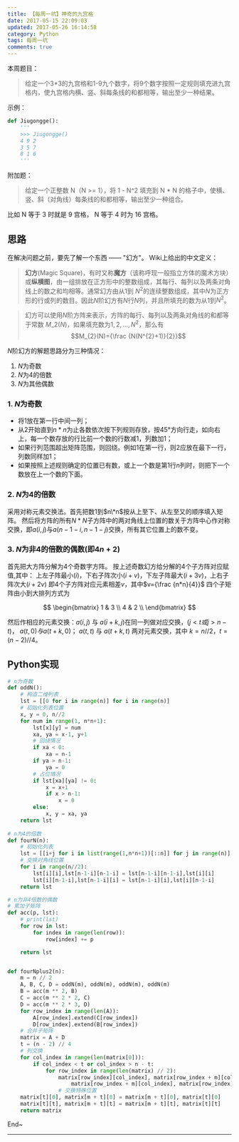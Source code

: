 ```yaml
---
title: 【每周一坑】神奇的九宫格
date: 2017-05-15 22:09:03
updated: 2017-05-26 16:14:58
category: Python
tags: 每周一坑
comments: true
---
```


本周题目：
>给定一个3*3的九宫格和1-9九个数字，将9个数字按照一定规则填充进九宫格内，使九宫格内横、竖、斜每条线的和都相等，输出至少一种结果。


示例：
```python
def Jiugongge():
    '''
    >>> Jiugongge()
    4 9 2
    3 5 7
    8 1 6
    '''
```

<!--more-->

附加题：

>给定一个正整数 N（N >= 1），将 1 - N^2 填充到 N * N 的格子中，使横、竖、斜（对角线）每条线的和都相等，输出至少一种组合。

比如 N 等于 3 时就是 9 宫格， N 等于 4 时为 16 宫格。
## 思路

在解决问题之前，要先了解一个东西 —— "幻方"。
Wiki上给出的中文定义：
>**幻方**(Magic Square)，有时又称**魔方**（该称呼现一般指立方体的魔术方块）或**纵横图**，由一组排放在正方形中的整数组成，其每行、每列以及两条对角线上的数之和均相等。通常幻方由从$1$到 $N^{2}$的连续整数组成，其中$N$为正方形的行或列的数目。因此$N$阶幻方有$N$行$N$列，并且所填充的数为从$1$到$N^{2}$。

>幻方可以使用$N$阶方阵来表示，方阵的每行、每列以及两条对角线的和都等于常数 $M\_{2}(N)$，如果填充数为$1,2,\dots ,N^{2}$，那么有
$$M_{2}(N)={\frac  {N(N^{2}+1)}{2}}$$

$N$阶幻方的解题思路分为三种情况：
1. $N$为奇数
2. $N$为4的倍数
3. $N$为其他偶数

### 1. $N$为奇数

 - 将$1$放在第一行中间一列；
 - 从$2$开始直到$n*n$为止各数依次按下列规则存放，按$45°$方向行走，如向右上，每一个数存放的行比前一个数的行数减$1$，列数加$1$；
 - 如果行列范围超出矩阵范围，则回绕。例如$1$在第一行，则$2$应放在最下一行，列数同样加$1$；
 - 如果按照上述规则确定的位置已有数，或上一个数是第$1$行$n$列时，则把下一个数放在上一个数的下面。

### 2. $N$为$4$的倍数
采用对称元素交换法。首先把数$1$到$n\*n$按从上至下、从左至又的顺序填入矩阵。
然后将方阵的所有$N*N$子方阵中的两对角线上位置的数关于方阵中心作对称交换，即$a(i,j)$与$a(n-1-i, n-1-j)$交换，所有其它位置上的数不变。

### 3. $N$为非$4$的倍数的偶数(即$4n+2$)
首先把大方阵分解为$4$个奇数字方阵。
按上述奇数幻方给分解的4个子方阵对应赋值,其中：
上左子阵最小$(i)$，下右子阵次小$(i+v)$，下左子阵最大$(i+3v)$，上右子阵次大$(i+2v)$
即$4$个子方阵对应元素相差$v$，其中$v={\frac {n*n}{4}}$
四个子矩阵由小到大排列方式为

$$
        \begin{bmatrix}
        1 & 3 \\
        4 & 2 \\
        \end{bmatrix}
$$

然后作相应的元素交换：$a(i,j)$ 与 $a(i+k,j)$在同一列做对应交换，$(j\lt t或j\gt n-t)$， $a(t,0)与a(t+k,0)$； $a(t,t)$ 与 $a(t+k,t)$ 两对元素交换，其中
$k = n//2，t=(n-2)//4$。

## Python实现
```python
# n为奇数
def oddN():
    # 构造二维列表
    lst = [[0 for i in range(n)] for i in range(n)]
    # 初始化列表位置
    x, y = 0, n//2
    for num in range(1, n*n+1):
        lst[x][y] = num
        xa, ya = x-1, y+1
        # 回绕情况
        if xa < 0:
            xa = n-1
        if ya > n-1:
            ya = 0
        # 占位情况
        if lst[xa][ya] != 0:
            x = x+1
            if x > n-1:
                x = 0
        else:
            x, y = xa, ya
    return lst
    
# n为4的倍数
def fourN(n):
    # 初始化列表
    lst = [[i+j for i in list(range(1,n*n+1))[::n]] for j in range(n)]
    # 交换对角线位置
    for i in range(n//2):
        lst[i][i],lst[n-1-i][n-1-i] = lst[n-1-i][n-1-i],lst[i][i]
        lst[i][n-1-i],lst[n-1-i][i] = lst[n-1-i][i],lst[i][n-1-i]
    return lst

# n为非4倍数的偶数
# 累加子矩阵
def acc(p, lst):
    # print(lst)
    for row in lst:
        for index in range(len(row)):
            row[index] += p

    return lst


def fourNplus2(n):
    m = n // 2
    A, B, C, D = oddN(m), oddN(m), oddN(m), oddN(m)
    B = acc(m ** 2, B)
    C = acc(m ** 2 * 2, C)
    D = acc(m ** 2 * 3, D)
    for row_index in range(len(A)):
        A[row_index].extend(C[row_index])
        D[row_index].extend(B[row_index])
    # 合并子矩阵
    matrix = A + D
    t = (n - 2) // 4
    # 列交换
    for col_index in range(len(matrix[0])):
        if col_index < t or col_index > n - t:
            for row_index in range(len(matrix) // 2):
                matrix[row_index][col_index], matrix[row_index + m][col_index] = \
                    matrix[row_index + m][col_index], matrix[row_index][col_index]
                # 交换特殊位置
    matrix[t][0], matrix[m + t][0] = matrix[m + t][0], matrix[t][0]
    matrix[t][t], matrix[m + t][t] = matrix[m + t][t], matrix[t][t]
    return matrix
```


End~

---